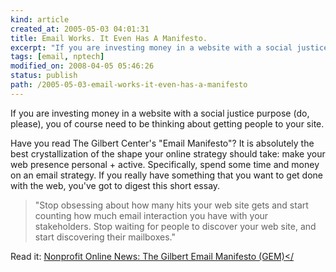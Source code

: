 ```yaml
---
kind: article
created_at: 2005-05-03 04:01:31
title: Email Works. It Even Has A Manifesto.
excerpt: "If you are investing money in a website with a social justice purpose (do, please), you of course need to be thinking about getting people to your site."
tags: [email, nptech]
modified_on: 2008-04-05 05:46:26
status: publish 
path: /2005-05-03-email-works-it-even-has-a-manifesto
---
```


If you are investing money in a website with a social justice purpose (do, please), you of course need to be thinking about getting people to your site.

Have you read The Gilbert Center's "Email Manifesto"? It is absolutely the best crystallization of the shape your online strategy should take: make your web presence personal + active. Specifically, spend some time and money on an email strategy. If you really have something that you want to get done with the web, you've got to digest this short essay. 

<blockquote>"Stop obsessing about how many hits your web site gets and start counting how much email interaction you have with your stakeholders. Stop waiting for people to discover your web site, and start discovering their mailboxes."</blockquote>

Read it: <a href="http://news.gilbert.org/gem">Nonprofit Online News: The Gilbert Email Manifesto (GEM)</